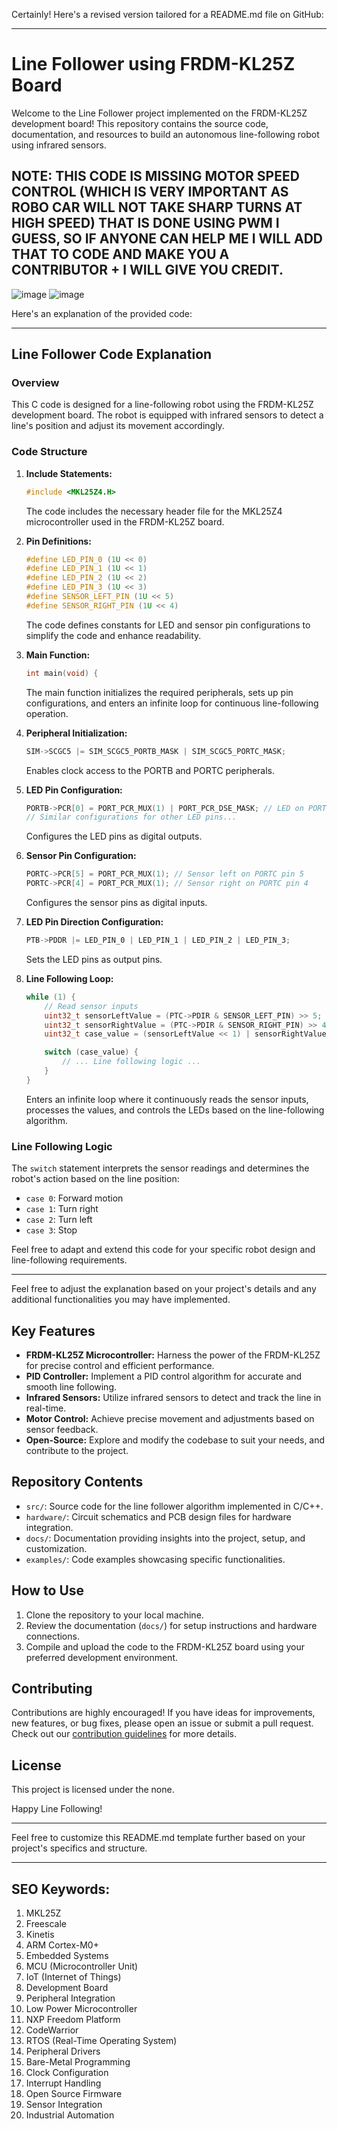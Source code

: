 Certainly! Here's a revised version tailored for a README.md file on GitHub:

---

# Line Follower using FRDM-KL25Z Board
Welcome to the Line Follower project implemented on the FRDM-KL25Z development board! This repository contains the source code, documentation, and resources to build an autonomous line-following robot using infrared sensors.

## NOTE: THIS CODE IS MISSING MOTOR SPEED CONTROL (WHICH IS VERY IMPORTANT AS ROBO CAR WILL NOT TAKE SHARP TURNS AT HIGH SPEED) THAT IS DONE USING PWM I GUESS, SO IF ANYONE CAN HELP ME I WILL ADD THAT TO CODE AND MAKE YOU A CONTRIBUTOR + I WILL GIVE YOU CREDIT. 


 ![image](https://github.com/Rahul-Cheruku/Line-Follower-using-FRDM-KL25Z-Board/assets/77064752/a3e7edb6-4a09-4d43-a1db-550d5ea50dd3)
 ![image](https://github.com/Rahul-Cheruku/Line-Follower-using-FRDM-KL25Z-Board/assets/77064752/12e6f215-debd-419d-8aa9-b5cfe5dbb7a3)

Here's an explanation of the provided code:

---

## Line Follower Code Explanation

### Overview

This C code is designed for a line-following robot using the FRDM-KL25Z development board. The robot is equipped with infrared sensors to detect a line's position and adjust its movement accordingly.

### Code Structure

1. **Include Statements:**
   ```c
   #include <MKL25Z4.H>
   ```
   The code includes the necessary header file for the MKL25Z4 microcontroller used in the FRDM-KL25Z board.

2. **Pin Definitions:**
   ```c
   #define LED_PIN_0 (1U << 0)
   #define LED_PIN_1 (1U << 1)
   #define LED_PIN_2 (1U << 2)
   #define LED_PIN_3 (1U << 3)
   #define SENSOR_LEFT_PIN (1U << 5)
   #define SENSOR_RIGHT_PIN (1U << 4)
   ```
   The code defines constants for LED and sensor pin configurations to simplify the code and enhance readability.

3. **Main Function:**
   ```c
   int main(void) {
   ```
   The main function initializes the required peripherals, sets up pin configurations, and enters an infinite loop for continuous line-following operation.

4. **Peripheral Initialization:**
   ```c
   SIM->SCGC5 |= SIM_SCGC5_PORTB_MASK | SIM_SCGC5_PORTC_MASK;
   ```
   Enables clock access to the PORTB and PORTC peripherals.

5. **LED Pin Configuration:**
   ```c
   PORTB->PCR[0] = PORT_PCR_MUX(1) | PORT_PCR_DSE_MASK; // LED on PORTB pin 0
   // Similar configurations for other LED pins...
   ```
   Configures the LED pins as digital outputs.

6. **Sensor Pin Configuration:**
   ```c
   PORTC->PCR[5] = PORT_PCR_MUX(1); // Sensor left on PORTC pin 5
   PORTC->PCR[4] = PORT_PCR_MUX(1); // Sensor right on PORTC pin 4
   ```
   Configures the sensor pins as digital inputs.

7. **LED Pin Direction Configuration:**
   ```c
   PTB->PDDR |= LED_PIN_0 | LED_PIN_1 | LED_PIN_2 | LED_PIN_3;
   ```
   Sets the LED pins as output pins.

8. **Line Following Loop:**
   ```c
   while (1) {
       // Read sensor inputs
       uint32_t sensorLeftValue = (PTC->PDIR & SENSOR_LEFT_PIN) >> 5;
       uint32_t sensorRightValue = (PTC->PDIR & SENSOR_RIGHT_PIN) >> 4;
       uint32_t case_value = (sensorLeftValue << 1) | sensorRightValue;

       switch (case_value) {
           // ... Line following logic ...
       }
   }
   ```
   Enters an infinite loop where it continuously reads the sensor inputs, processes the values, and controls the LEDs based on the line-following algorithm.

### Line Following Logic

The `switch` statement interprets the sensor readings and determines the robot's action based on the line position:

- `case 0`: Forward motion
- `case 1`: Turn right
- `case 2`: Turn left
- `case 3`: Stop

Feel free to adapt and extend this code for your specific robot design and line-following requirements.

---

Feel free to adjust the explanation based on your project's details and any additional functionalities you may have implemented.



## Key Features

- **FRDM-KL25Z Microcontroller:** Harness the power of the FRDM-KL25Z for precise control and efficient performance.
- **PID Controller:** Implement a PID control algorithm for accurate and smooth line following.
- **Infrared Sensors:** Utilize infrared sensors to detect and track the line in real-time.
- **Motor Control:** Achieve precise movement and adjustments based on sensor feedback.
- **Open-Source:** Explore and modify the codebase to suit your needs, and contribute to the project.

## Repository Contents

- `src/`: Source code for the line follower algorithm implemented in C/C++.
- `hardware/`: Circuit schematics and PCB design files for hardware integration.
- `docs/`: Documentation providing insights into the project, setup, and customization.
- `examples/`: Code examples showcasing specific functionalities.

## How to Use

1. Clone the repository to your local machine.
2. Review the documentation (`docs/`) for setup instructions and hardware connections.
3. Compile and upload the code to the FRDM-KL25Z board using your preferred development environment.

## Contributing

Contributions are highly encouraged! If you have ideas for improvements, new features, or bug fixes, please open an issue or submit a pull request. Check out our [contribution guidelines](CONTRIBUTING.md) for more details.

## License

This project is licensed under the none.


Happy Line Following!

---

Feel free to customize this README.md template further based on your project's specifics and structure.

---

## SEO Keywords:
1. MKL25Z
2. Freescale
3. Kinetis
4. ARM Cortex-M0+
5. Embedded Systems
6. MCU (Microcontroller Unit)
7. IoT (Internet of Things)
8. Development Board
9. Peripheral Integration
10. Low Power Microcontroller
11. NXP Freedom Platform
12. CodeWarrior
13. RTOS (Real-Time Operating System)
14. Peripheral Drivers
15. Bare-Metal Programming
16. Clock Configuration
17. Interrupt Handling
18. Open Source Firmware
19. Sensor Integration
20. Industrial Automation
